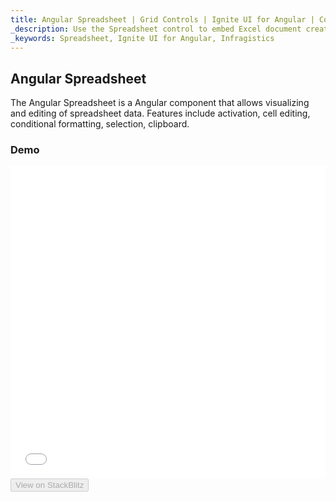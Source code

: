 ```yaml
---
title: Angular Spreadsheet | Grid Controls | Ignite UI for Angular | Conditional Formatting | Infragistics |
_description: Use the Spreadsheet control to embed Excel document creation and editing experiences right into your application.
_keywords: Spreadsheet, Ignite UI for Angular, Infragistics
---
```


## Angular Spreadsheet

The Angular Spreadsheet is a Angular component that allows visualizing and editing of spreadsheet data. Features include activation, cell editing, conditional formatting, selection, clipboard. 

### Demo

<div class="sample-container" style="height: 500px">
    <iframe id="spreadsheet-overview-sample-iframe" src='{environment:demosBaseUrl}/spreadsheet/spreadsheet-overview' width="100%" height="100%" seamless frameBorder="0" onload="onSampleIframeContentLoaded(this);"></iframe>
</div>
<div>
    <button data-localize="stackblitz" disabled class="stackblitz-btn"   data-iframe-id="spreadsheet-overview-sample-iframe" data-demos-base-url="{environment:demosBaseUrl}">View on StackBlitz
    </button>
</div>

<div class="divider--half"></div>
